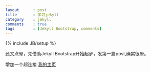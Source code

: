 ```yaml
---
layout      : post
title       : 学习jekyll
category    : jekyll
comments    : true
tags        : [Jekyll Bootstrap, comments]
---
```

{% include JB/setup %}

还又点晕，先借助Jekyll Bootstrap开始起步，发第一篇post,确实很晕。

增加一个超连接 [我的主页](http://liangcoder.github.com)
